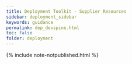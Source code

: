 ```yaml
---
title: Deployment Toolkit - Supplier Resources
sidebar: deployment_sidebar
keywords: guidance
permalink: dep_devspine.html
toc: false
folder: deployment
---
```


{% include note-notpublished.html %}
